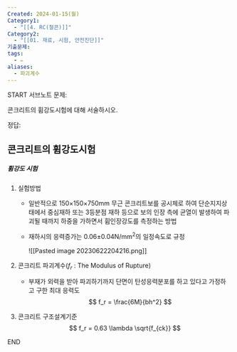 ```yaml
---
Created: 2024-01-15(월)
Category1:
  - "[[4. RC(철콘)]]"
Category2:
  - "[[01. 재료, 시험, 안전진단]]"
기출문제: 
tags:
  - ✏️
aliases:
  - 파괴계수
---
```


START
서브노트
문제:  

콘크리트의 휨강도시험에 대해 서술하시오.

정답: 

## 콘크리트의 휨강도시험
##### 휨강도 시험

1. 실험방법
    - 일반적으로 150×150×750mm 무근 콘크리트보를 공시체로 하여 단순지지상태에서 중심재하 또는 3등분점 재하 등으로 보의 인장 측에 균열이 발생하여 파괴될 때까지 하중을 가하면서 휨인장강도를 측정하는 방법
    - 재하시의 응력증가는 0.06±0.04N/mm$^2$의 일정속도로 규정
        
        ![[Pasted image 20230622204216.png]]
        
2. 콘크리트 파괴계수($f_r$ : The Modulus of Rupture)
    - 부재가 외력을 받아 파괴하기까지 단면이 탄성응력분포를 하고 있다고 가정하고 구한 최대 응력도
    $$
    f_r = \frac{6M}{bh^2}
    $$
3. 콘크리트 구조설계기준
        $$
    f_r = 0.63 \lambda  \sqrt{f_{ck}}
    $$

 
<!--ID: 1687436091450-->
END